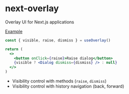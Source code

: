 # next-overlay

Overlay UI for Next.js applications

[Example](https://next-overlay-example.vercel.app/)

```jsx
const { visible, raise, dismiss } = useOverlay()

return (
  <>
    <button onClick={raise}>Raise dialog</button>
    {visible ? <Dialog dismiss={dismiss} /> : null}
  </>
)
```

- Visibility control with methods (`raise`, `dismiss`)
- Visibility control with history navigation (back, forward)

